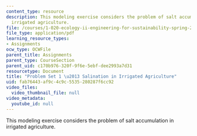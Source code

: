 ```yaml
---
content_type: resource
description: This modeling exercise considers the problem of salt accumulation in
  irrigated agriculture.
file: /courses/1-020-ecology-ii-engineering-for-sustainability-spring-2008/fab76443af9c4c9c5535280287f6cc92_assn1.pdf
file_type: application/pdf
learning_resource_types:
- Assignments
ocw_type: OCWFile
parent_title: Assignments
parent_type: CourseSection
parent_uid: c170b976-320f-9f6e-5ebf-dee2993a7d31
resourcetype: Document
title: "Problem Set 1 \u2013 Salination in Irrigated Agriculture"
uid: fab76443-af9c-4c9c-5535-280287f6cc92
video_files:
  video_thumbnail_file: null
video_metadata:
  youtube_id: null
---
```

This modeling exercise considers the problem of salt accumulation in irrigated agriculture.

